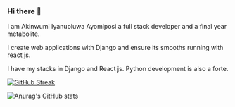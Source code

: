 ### Hi there 👋

<!--
**steelthedev/steelthedev** is a ✨ _special_ ✨ repository because its `README.md` (this file) appears on your GitHub profile.

Here are some ideas to get you started:

- 🔭 I’m currently working on ...
- 🌱 I’m currently learning ...
- 👯 I’m looking to collaborate on ...
- 🤔 I’m looking for help with ...
- 💬 Ask me about ...
- 📫 How to reach me: ...
- 😄 Pronouns: ...
- ⚡ Fun fact: ...
-->

I am Akinwumi Iyanuoluwa Ayomiposi a full stack developer and a final year metabolite. 

I create web applications with Django and ensure its smooths running with react js. 

I have my stacks in Django and React js. Python development is also a forte. 

[![GitHub Streak](https://github-readme-streak-stats.herokuapp.com/?user=steelthedev)](https://git.io/streak-stats)

![Anurag's GitHub stats](https://github-readme-stats.vercel.app/api?username=lordghostx&count_private=true)

